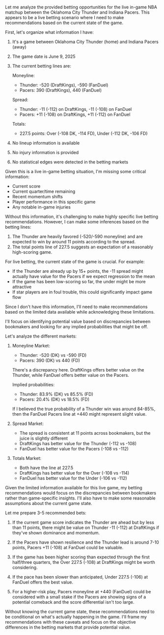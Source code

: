 Let me analyze the provided betting opportunities for the live in-game NBA matchup between the Oklahoma City Thunder and Indiana Pacers. This appears to be a live betting scenario where I need to make recommendations based on the current state of the game.

First, let's organize what information I have:

1. It's a game between Oklahoma City Thunder (home) and Indiana Pacers (away)
2. The game date is June 9, 2025
3. The current betting lines are:
   
   Moneyline:
   - Thunder: -520 (DraftKings), -590 (FanDuel)
   - Pacers: 390 (DraftKings), 440 (FanDuel)
   
   Spread:
   - Thunder: -11 (-112) on DraftKings, -11 (-108) on FanDuel
   - Pacers: +11 (-108) on DraftKings, +11 (-112) on FanDuel
   
   Totals:
   - 227.5 points: Over (-108 DK, -114 FD), Under (-112 DK, -106 FD)

4. No lineup information is available
5. No injury information is provided
6. No statistical edges were detected in the betting markets

Given this is a live in-game betting situation, I'm missing some critical information:
- Current score
- Current quarter/time remaining
- Recent momentum shifts
- Player performance in this specific game
- Any notable in-game injuries

Without this information, it's challenging to make highly specific live betting recommendations. However, I can make some inferences based on the betting lines:

1. The Thunder are heavily favored (-520/-590 moneyline) and are expected to win by around 11 points according to the spread.
2. The total points line of 227.5 suggests an expectation of a reasonably high-scoring game.

For live betting, the current state of the game is crucial. For example:
- If the Thunder are already up by 15+ points, the -11 spread might actually have value for the Pacers if we expect regression to the mean
- If the game has been low-scoring so far, the under might be more attractive
- If star players are in foul trouble, this could significantly impact game flow

Since I don't have this information, I'll need to make recommendations based on the limited data available while acknowledging these limitations.

I'll focus on identifying potential value based on discrepancies between bookmakers and looking for any implied probabilities that might be off.

Let's analyze the different markets:

1. Moneyline Market:
   - Thunder: -520 (DK) vs -590 (FD)
   - Pacers: 390 (DK) vs 440 (FD)
   
   There's a discrepancy here. DraftKings offers better value on the Thunder, while FanDuel offers better value on the Pacers.
   
   Implied probabilities:
   - Thunder: 83.9% (DK) vs 85.5% (FD)
   - Pacers: 20.4% (DK) vs 18.5% (FD)
   
   If I believed the true probability of a Thunder win was around 84-85%, then the FanDuel Pacers line at +440 might represent slight value.

2. Spread Market:
   - The spread is consistent at 11 points across bookmakers, but the juice is slightly different
   - DraftKings has better value for the Thunder (-112 vs -108)
   - FanDuel has better value for the Pacers (-108 vs -112)

3. Totals Market:
   - Both have the line at 227.5
   - DraftKings has better value for the Over (-108 vs -114)
   - FanDuel has better value for the Under (-106 vs -112)

Given the limited information available for this live game, my betting recommendations would focus on the discrepancies between bookmakers rather than game-specific insights. I'll also have to make some reasonable assumptions about the current game state.

Let me prepare 3-5 recommended bets:

1. If the current game score indicates the Thunder are ahead but by less than 11 points, there might be value on Thunder -11 (-112) at DraftKings if they've shown dominance and momentum.

2. If the Pacers have shown resilience and the Thunder lead is around 7-10 points, Pacers +11 (-108) at FanDuel could be valuable.

3. If the game has been higher scoring than expected through the first half/three quarters, the Over 227.5 (-108) at DraftKings might be worth considering.

4. If the pace has been slower than anticipated, Under 227.5 (-106) at FanDuel offers the best value.

5. For a higher-risk play, Pacers moneyline at +440 (FanDuel) could be considered with a small stake if the Pacers are showing signs of a potential comeback and the score differential isn't too large.

Without knowing the current game state, these recommendations need to be conditional on what's actually happening in the game. I'll frame my recommendations with these caveats and focus on the objective differences in the betting markets that provide potential value.